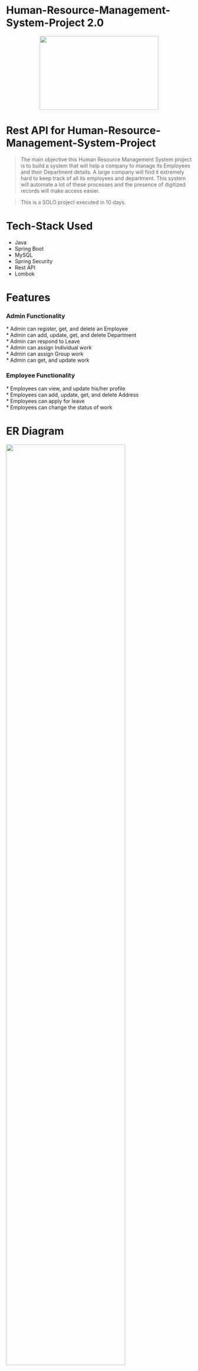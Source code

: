 # Human-Resource-Management-System-Project 2.0
<div id="header" align="center">
  <img src="https://tse3.mm.bing.net/th?id=OIP.Vz7UeLeBOXvvpsJZgiP8SgHaDY&pid=Api&P=0" width="80%" height = "200px"/>
</div>

# Rest API for Human-Resource-Management-System-Project 

>   The main objective this Human Resource Management System project is to build a system that will help a company to manage its Employees and their Department details. A large company will find it extremely hard to keep track of all its employees and department. This system will automate a lot of these processes and the presence of digitized records will make access easier.

> This is a SOLO project executed in 10 days.

# Tech-Stack Used
* Java <br>
* Spring Boot <br>
* MySQL <br>
* Spring Security <br>
* Rest API <br>
* Lombok <br>

# Features
<h3> Admin Functionality </h3>
* Admin can register, get, and delete an Employee <br>
* Admin can add, update, get, and delete Department <br>
* Admin can respond to Leave <br>
* Admin can assign Individual work <br>
* Admin can assign Group work <br>
* Admin can get, and update work <br>

<h3> Employee Functionality </h3>
* Employees can view, and update his/her profile <br>
* Employees can add, update, get, and delete Address <br>
* Employees can apply for leave <br>
* Employees can change the status of work <br>

# ER Diagram

 <img src="https://github.com/Updesh012/Human-Resource-Management-System-Project-2.0/blob/main/Human-Resource-Management-System-2.0/src/main/java/com/masai/images/hrms-2.0.png" width="80%"/> 



